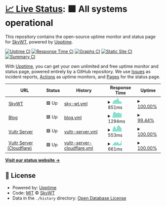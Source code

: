 # [📈 Live Status](https://uptime.skywt.cn): <!--live status--> **🟩 All systems operational**

This repository contains the open-source uptime monitor and status page for [SkyWT](https://skywt.cn/), powered by [Upptime](https://github.com/upptime/upptime).

[![Uptime CI](https://github.com/Skywt2003/uptime/workflows/Uptime%20CI/badge.svg)](https://github.com/Skywt2003/uptime/actions?query=workflow%3A%22Uptime+CI%22)
[![Response Time CI](https://github.com/Skywt2003/uptime/workflows/Response%20Time%20CI/badge.svg)](https://github.com/Skywt2003/uptime/actions?query=workflow%3A%22Response+Time+CI%22)
[![Graphs CI](https://github.com/Skywt2003/uptime/workflows/Graphs%20CI/badge.svg)](https://github.com/Skywt2003/uptime/actions?query=workflow%3A%22Graphs+CI%22)
[![Static Site CI](https://github.com/Skywt2003/uptime/workflows/Static%20Site%20CI/badge.svg)](https://github.com/Skywt2003/uptime/actions?query=workflow%3A%22Static+Site+CI%22)
[![Summary CI](https://github.com/Skywt2003/uptime/workflows/Summary%20CI/badge.svg)](https://github.com/Skywt2003/uptime/actions?query=workflow%3A%22Summary+CI%22)

With [Upptime](https://upptime.js.org), you can get your own unlimited and free uptime monitor and status page, powered entirely by a GitHub repository. We use [Issues](https://github.com/Skywt2003/uptime/issues) as incident reports, [Actions](https://github.com/Skywt2003/uptime/actions) as uptime monitors, and [Pages](https://uptime.skywt.cn) for the status page.

<!--start: status pages-->
<!-- This summary is generated by Upptime (https://github.com/upptime/upptime) -->
<!-- Do not edit this manually, your changes will be overwritten -->
<!-- prettier-ignore -->
| URL | Status | History | Response Time | Uptime |
| --- | ------ | ------- | ------------- | ------ |
| <img alt="" src="https://icons.duckduckgo.com/ip3/skywt.cn.ico" height="13"> [SkyWT](https://skywt.cn) | 🟩 Up | [sky-wt.yml](https://github.com/Skywt2003/uptime/commits/HEAD/history/sky-wt.yml) | <details><summary><img alt="Response time graph" src="./graphs/sky-wt/response-time-week.png" height="20"> 851ms</summary><br><a href="https://uptime.skywt.cn/history/sky-wt"><img alt="Response time 3149" src="https://img.shields.io/endpoint?url=https%3A%2F%2Fraw.githubusercontent.com%2FSkywt2003%2Fuptime%2FHEAD%2Fapi%2Fsky-wt%2Fresponse-time.json"></a><br><a href="https://uptime.skywt.cn/history/sky-wt"><img alt="24-hour response time 719" src="https://img.shields.io/endpoint?url=https%3A%2F%2Fraw.githubusercontent.com%2FSkywt2003%2Fuptime%2FHEAD%2Fapi%2Fsky-wt%2Fresponse-time-day.json"></a><br><a href="https://uptime.skywt.cn/history/sky-wt"><img alt="7-day response time 851" src="https://img.shields.io/endpoint?url=https%3A%2F%2Fraw.githubusercontent.com%2FSkywt2003%2Fuptime%2FHEAD%2Fapi%2Fsky-wt%2Fresponse-time-week.json"></a><br><a href="https://uptime.skywt.cn/history/sky-wt"><img alt="30-day response time 1042" src="https://img.shields.io/endpoint?url=https%3A%2F%2Fraw.githubusercontent.com%2FSkywt2003%2Fuptime%2FHEAD%2Fapi%2Fsky-wt%2Fresponse-time-month.json"></a><br><a href="https://uptime.skywt.cn/history/sky-wt"><img alt="1-year response time 3708" src="https://img.shields.io/endpoint?url=https%3A%2F%2Fraw.githubusercontent.com%2FSkywt2003%2Fuptime%2FHEAD%2Fapi%2Fsky-wt%2Fresponse-time-year.json"></a></details> | <details><summary><a href="https://uptime.skywt.cn/history/sky-wt">100.00%</a></summary><a href="https://uptime.skywt.cn/history/sky-wt"><img alt="All-time uptime 99.79%" src="https://img.shields.io/endpoint?url=https%3A%2F%2Fraw.githubusercontent.com%2FSkywt2003%2Fuptime%2FHEAD%2Fapi%2Fsky-wt%2Fuptime.json"></a><br><a href="https://uptime.skywt.cn/history/sky-wt"><img alt="24-hour uptime 100.00%" src="https://img.shields.io/endpoint?url=https%3A%2F%2Fraw.githubusercontent.com%2FSkywt2003%2Fuptime%2FHEAD%2Fapi%2Fsky-wt%2Fuptime-day.json"></a><br><a href="https://uptime.skywt.cn/history/sky-wt"><img alt="7-day uptime 100.00%" src="https://img.shields.io/endpoint?url=https%3A%2F%2Fraw.githubusercontent.com%2FSkywt2003%2Fuptime%2FHEAD%2Fapi%2Fsky-wt%2Fuptime-week.json"></a><br><a href="https://uptime.skywt.cn/history/sky-wt"><img alt="30-day uptime 99.92%" src="https://img.shields.io/endpoint?url=https%3A%2F%2Fraw.githubusercontent.com%2FSkywt2003%2Fuptime%2FHEAD%2Fapi%2Fsky-wt%2Fuptime-month.json"></a><br><a href="https://uptime.skywt.cn/history/sky-wt"><img alt="1-year uptime 99.29%" src="https://img.shields.io/endpoint?url=https%3A%2F%2Fraw.githubusercontent.com%2FSkywt2003%2Fuptime%2FHEAD%2Fapi%2Fsky-wt%2Fuptime-year.json"></a></details>
| <img alt="" src="https://icons.duckduckgo.com/ip3/blog.skywt.cn.ico" height="13"> [Blog](https://blog.skywt.cn) | 🟩 Up | [blog.yml](https://github.com/Skywt2003/uptime/commits/HEAD/history/blog.yml) | <details><summary><img alt="Response time graph" src="./graphs/blog/response-time-week.png" height="20"> 1294ms</summary><br><a href="https://uptime.skywt.cn/history/blog"><img alt="Response time 1375" src="https://img.shields.io/endpoint?url=https%3A%2F%2Fraw.githubusercontent.com%2FSkywt2003%2Fuptime%2FHEAD%2Fapi%2Fblog%2Fresponse-time.json"></a><br><a href="https://uptime.skywt.cn/history/blog"><img alt="24-hour response time 1538" src="https://img.shields.io/endpoint?url=https%3A%2F%2Fraw.githubusercontent.com%2FSkywt2003%2Fuptime%2FHEAD%2Fapi%2Fblog%2Fresponse-time-day.json"></a><br><a href="https://uptime.skywt.cn/history/blog"><img alt="7-day response time 1294" src="https://img.shields.io/endpoint?url=https%3A%2F%2Fraw.githubusercontent.com%2FSkywt2003%2Fuptime%2FHEAD%2Fapi%2Fblog%2Fresponse-time-week.json"></a><br><a href="https://uptime.skywt.cn/history/blog"><img alt="30-day response time 1287" src="https://img.shields.io/endpoint?url=https%3A%2F%2Fraw.githubusercontent.com%2FSkywt2003%2Fuptime%2FHEAD%2Fapi%2Fblog%2Fresponse-time-month.json"></a><br><a href="https://uptime.skywt.cn/history/blog"><img alt="1-year response time 1309" src="https://img.shields.io/endpoint?url=https%3A%2F%2Fraw.githubusercontent.com%2FSkywt2003%2Fuptime%2FHEAD%2Fapi%2Fblog%2Fresponse-time-year.json"></a></details> | <details><summary><a href="https://uptime.skywt.cn/history/blog">99.44%</a></summary><a href="https://uptime.skywt.cn/history/blog"><img alt="All-time uptime 99.69%" src="https://img.shields.io/endpoint?url=https%3A%2F%2Fraw.githubusercontent.com%2FSkywt2003%2Fuptime%2FHEAD%2Fapi%2Fblog%2Fuptime.json"></a><br><a href="https://uptime.skywt.cn/history/blog"><img alt="24-hour uptime 96.09%" src="https://img.shields.io/endpoint?url=https%3A%2F%2Fraw.githubusercontent.com%2FSkywt2003%2Fuptime%2FHEAD%2Fapi%2Fblog%2Fuptime-day.json"></a><br><a href="https://uptime.skywt.cn/history/blog"><img alt="7-day uptime 99.44%" src="https://img.shields.io/endpoint?url=https%3A%2F%2Fraw.githubusercontent.com%2FSkywt2003%2Fuptime%2FHEAD%2Fapi%2Fblog%2Fuptime-week.json"></a><br><a href="https://uptime.skywt.cn/history/blog"><img alt="30-day uptime 99.87%" src="https://img.shields.io/endpoint?url=https%3A%2F%2Fraw.githubusercontent.com%2FSkywt2003%2Fuptime%2FHEAD%2Fapi%2Fblog%2Fuptime-month.json"></a><br><a href="https://uptime.skywt.cn/history/blog"><img alt="1-year uptime 99.62%" src="https://img.shields.io/endpoint?url=https%3A%2F%2Fraw.githubusercontent.com%2FSkywt2003%2Fuptime%2FHEAD%2Fapi%2Fblog%2Fuptime-year.json"></a></details>
| <img alt="" src="https://icons.duckduckgo.com/ip3/v.skywt.cn.ico" height="13"> [Vultr Server](https://v.skywt.cn) | 🟩 Up | [vultr-server.yml](https://github.com/Skywt2003/uptime/commits/HEAD/history/vultr-server.yml) | <details><summary><img alt="Response time graph" src="./graphs/vultr-server/response-time-week.png" height="20"> 553ms</summary><br><a href="https://uptime.skywt.cn/history/vultr-server"><img alt="Response time 473" src="https://img.shields.io/endpoint?url=https%3A%2F%2Fraw.githubusercontent.com%2FSkywt2003%2Fuptime%2FHEAD%2Fapi%2Fvultr-server%2Fresponse-time.json"></a><br><a href="https://uptime.skywt.cn/history/vultr-server"><img alt="24-hour response time 572" src="https://img.shields.io/endpoint?url=https%3A%2F%2Fraw.githubusercontent.com%2FSkywt2003%2Fuptime%2FHEAD%2Fapi%2Fvultr-server%2Fresponse-time-day.json"></a><br><a href="https://uptime.skywt.cn/history/vultr-server"><img alt="7-day response time 553" src="https://img.shields.io/endpoint?url=https%3A%2F%2Fraw.githubusercontent.com%2FSkywt2003%2Fuptime%2FHEAD%2Fapi%2Fvultr-server%2Fresponse-time-week.json"></a><br><a href="https://uptime.skywt.cn/history/vultr-server"><img alt="30-day response time 440" src="https://img.shields.io/endpoint?url=https%3A%2F%2Fraw.githubusercontent.com%2FSkywt2003%2Fuptime%2FHEAD%2Fapi%2Fvultr-server%2Fresponse-time-month.json"></a><br><a href="https://uptime.skywt.cn/history/vultr-server"><img alt="1-year response time 441" src="https://img.shields.io/endpoint?url=https%3A%2F%2Fraw.githubusercontent.com%2FSkywt2003%2Fuptime%2FHEAD%2Fapi%2Fvultr-server%2Fresponse-time-year.json"></a></details> | <details><summary><a href="https://uptime.skywt.cn/history/vultr-server">100.00%</a></summary><a href="https://uptime.skywt.cn/history/vultr-server"><img alt="All-time uptime 98.07%" src="https://img.shields.io/endpoint?url=https%3A%2F%2Fraw.githubusercontent.com%2FSkywt2003%2Fuptime%2FHEAD%2Fapi%2Fvultr-server%2Fuptime.json"></a><br><a href="https://uptime.skywt.cn/history/vultr-server"><img alt="24-hour uptime 100.00%" src="https://img.shields.io/endpoint?url=https%3A%2F%2Fraw.githubusercontent.com%2FSkywt2003%2Fuptime%2FHEAD%2Fapi%2Fvultr-server%2Fuptime-day.json"></a><br><a href="https://uptime.skywt.cn/history/vultr-server"><img alt="7-day uptime 100.00%" src="https://img.shields.io/endpoint?url=https%3A%2F%2Fraw.githubusercontent.com%2FSkywt2003%2Fuptime%2FHEAD%2Fapi%2Fvultr-server%2Fuptime-week.json"></a><br><a href="https://uptime.skywt.cn/history/vultr-server"><img alt="30-day uptime 100.00%" src="https://img.shields.io/endpoint?url=https%3A%2F%2Fraw.githubusercontent.com%2FSkywt2003%2Fuptime%2FHEAD%2Fapi%2Fvultr-server%2Fuptime-month.json"></a><br><a href="https://uptime.skywt.cn/history/vultr-server"><img alt="1-year uptime 99.99%" src="https://img.shields.io/endpoint?url=https%3A%2F%2Fraw.githubusercontent.com%2FSkywt2003%2Fuptime%2FHEAD%2Fapi%2Fvultr-server%2Fuptime-year.json"></a></details>
| <img alt="" src="https://icons.duckduckgo.com/ip3/skywt.eu.org.ico" height="13"> [Vultr Server (Cloudflare)](https://skywt.eu.org) | 🟩 Up | [vultr-server-cloudflare.yml](https://github.com/Skywt2003/uptime/commits/HEAD/history/vultr-server-cloudflare.yml) | <details><summary><img alt="Response time graph" src="./graphs/vultr-server-cloudflare/response-time-week.png" height="20"> 661ms</summary><br><a href="https://uptime.skywt.cn/history/vultr-server-cloudflare"><img alt="Response time 650" src="https://img.shields.io/endpoint?url=https%3A%2F%2Fraw.githubusercontent.com%2FSkywt2003%2Fuptime%2FHEAD%2Fapi%2Fvultr-server-cloudflare%2Fresponse-time.json"></a><br><a href="https://uptime.skywt.cn/history/vultr-server-cloudflare"><img alt="24-hour response time 479" src="https://img.shields.io/endpoint?url=https%3A%2F%2Fraw.githubusercontent.com%2FSkywt2003%2Fuptime%2FHEAD%2Fapi%2Fvultr-server-cloudflare%2Fresponse-time-day.json"></a><br><a href="https://uptime.skywt.cn/history/vultr-server-cloudflare"><img alt="7-day response time 661" src="https://img.shields.io/endpoint?url=https%3A%2F%2Fraw.githubusercontent.com%2FSkywt2003%2Fuptime%2FHEAD%2Fapi%2Fvultr-server-cloudflare%2Fresponse-time-week.json"></a><br><a href="https://uptime.skywt.cn/history/vultr-server-cloudflare"><img alt="30-day response time 653" src="https://img.shields.io/endpoint?url=https%3A%2F%2Fraw.githubusercontent.com%2FSkywt2003%2Fuptime%2FHEAD%2Fapi%2Fvultr-server-cloudflare%2Fresponse-time-month.json"></a><br><a href="https://uptime.skywt.cn/history/vultr-server-cloudflare"><img alt="1-year response time 730" src="https://img.shields.io/endpoint?url=https%3A%2F%2Fraw.githubusercontent.com%2FSkywt2003%2Fuptime%2FHEAD%2Fapi%2Fvultr-server-cloudflare%2Fresponse-time-year.json"></a></details> | <details><summary><a href="https://uptime.skywt.cn/history/vultr-server-cloudflare">100.00%</a></summary><a href="https://uptime.skywt.cn/history/vultr-server-cloudflare"><img alt="All-time uptime 99.78%" src="https://img.shields.io/endpoint?url=https%3A%2F%2Fraw.githubusercontent.com%2FSkywt2003%2Fuptime%2FHEAD%2Fapi%2Fvultr-server-cloudflare%2Fuptime.json"></a><br><a href="https://uptime.skywt.cn/history/vultr-server-cloudflare"><img alt="24-hour uptime 100.00%" src="https://img.shields.io/endpoint?url=https%3A%2F%2Fraw.githubusercontent.com%2FSkywt2003%2Fuptime%2FHEAD%2Fapi%2Fvultr-server-cloudflare%2Fuptime-day.json"></a><br><a href="https://uptime.skywt.cn/history/vultr-server-cloudflare"><img alt="7-day uptime 100.00%" src="https://img.shields.io/endpoint?url=https%3A%2F%2Fraw.githubusercontent.com%2FSkywt2003%2Fuptime%2FHEAD%2Fapi%2Fvultr-server-cloudflare%2Fuptime-week.json"></a><br><a href="https://uptime.skywt.cn/history/vultr-server-cloudflare"><img alt="30-day uptime 100.00%" src="https://img.shields.io/endpoint?url=https%3A%2F%2Fraw.githubusercontent.com%2FSkywt2003%2Fuptime%2FHEAD%2Fapi%2Fvultr-server-cloudflare%2Fuptime-month.json"></a><br><a href="https://uptime.skywt.cn/history/vultr-server-cloudflare"><img alt="1-year uptime 100.00%" src="https://img.shields.io/endpoint?url=https%3A%2F%2Fraw.githubusercontent.com%2FSkywt2003%2Fuptime%2FHEAD%2Fapi%2Fvultr-server-cloudflare%2Fuptime-year.json"></a></details>

<!--end: status pages-->

[**Visit our status website →**](https://uptime.skywt.cn)

## 📄 License

- Powered by: [Upptime](https://github.com/upptime/upptime)
- Code: [MIT](./LICENSE) © [SkyWT](https://skywt.cn/)
- Data in the `./history` directory: [Open Database License](https://opendatacommons.org/licenses/odbl/1-0/)
